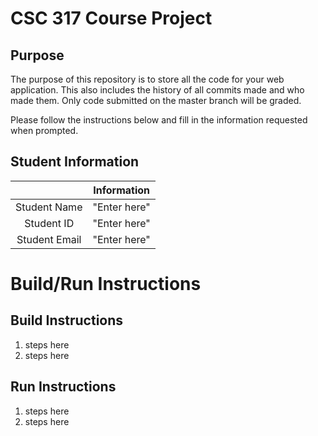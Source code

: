 # CSC 317 Course Project

## Purpose

The purpose of this repository is to store all the code for your web application. This also includes the history of all commits made and who made them. Only code submitted on the master branch will be graded.

Please follow the instructions below and fill in the information requested when prompted.

## Student Information

|               | Information   |
|:-------------:|:-------------:|
| Student Name  |  "Enter here"   |
| Student ID    |   "Enter here"  |
| Student Email |   "Enter here"  |



# Build/Run Instructions

## Build Instructions
1. steps here
2. steps here

## Run Instructions
1. steps here
2. steps here 
